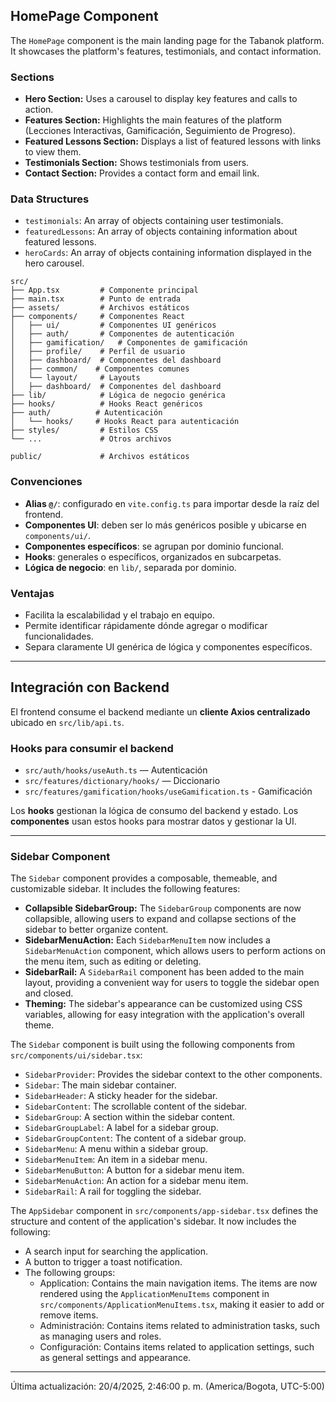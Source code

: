 ## HomePage Component

The `HomePage` component is the main landing page for the Tabanok platform. It showcases the platform's features, testimonials, and contact information.

### Sections

*   **Hero Section:** Uses a carousel to display key features and calls to action.
*   **Features Section:** Highlights the main features of the platform (Lecciones Interactivas, Gamificación, Seguimiento de Progreso).
*   **Featured Lessons Section:** Displays a list of featured lessons with links to view them.
*   **Testimonials Section:** Shows testimonials from users.
*   **Contact Section:** Provides a contact form and email link.

### Data Structures

*   `testimonials`: An array of objects containing user testimonials.
*   `featuredLessons`: An array of objects containing information about featured lessons.
*   `heroCards`: An array of objects containing information displayed in the hero carousel.

```
src/
├── App.tsx         # Componente principal
├── main.tsx        # Punto de entrada
├── assets/         # Archivos estáticos
├── components/     # Componentes React
│   ├── ui/         # Componentes UI genéricos
│   ├── auth/       # Componentes de autenticación
│   ├── gamification/   # Componentes de gamificación
│   ├── profile/    # Perfil de usuario
│   ├── dashboard/  # Componentes del dashboard
│   ├── common/    # Componentes comunes
│   └── layout/     # Layouts
│   ├── dashboard/  # Componentes del dashboard
├── lib/            # Lógica de negocio genérica
├── hooks/          # Hooks React genéricos
├── auth/          # Autenticación
│   └── hooks/     # Hooks React para autenticación
├── styles/         # Estilos CSS
└── ...             # Otros archivos

public/             # Archivos estáticos
```

### Convenciones

- **Alias `@/`**: configurado en `vite.config.ts` para importar desde la raíz del frontend.
- **Componentes UI**: deben ser lo más genéricos posible y ubicarse en `components/ui/`.
- **Componentes específicos**: se agrupan por dominio funcional.
- **Hooks**: generales o específicos, organizados en subcarpetas.
- **Lógica de negocio**: en `lib/`, separada por dominio.

### Ventajas

- Facilita la escalabilidad y el trabajo en equipo.
- Permite identificar rápidamente dónde agregar o modificar funcionalidades.
- Separa claramente UI genérica de lógica y componentes específicos.

---

## Integración con Backend

El frontend consume el backend mediante un **cliente Axios centralizado** ubicado en `src/lib/api.ts`.

### Hooks para consumir el backend

- `src/auth/hooks/useAuth.ts` — Autenticación
- `src/features/dictionary/hooks/` — Diccionario
- `src/features/gamification/hooks/useGamification.ts` - Gamificación

Los **hooks** gestionan la lógica de consumo del backend y estado. Los **componentes** usan estos hooks para mostrar datos y gestionar la UI.

---

### Sidebar Component

The `Sidebar` component provides a composable, themeable, and customizable sidebar. It includes the following features:

- **Collapsible SidebarGroup:** The `SidebarGroup` components are now collapsible, allowing users to expand and collapse sections of the sidebar to better organize content.
- **SidebarMenuAction:** Each `SidebarMenuItem` now includes a `SidebarMenuAction` component, which allows users to perform actions on the menu item, such as editing or deleting.
- **SidebarRail:** A `SidebarRail` component has been added to the main layout, providing a convenient way for users to toggle the sidebar open and closed.
- **Theming:** The sidebar's appearance can be customized using CSS variables, allowing for easy integration with the application's overall theme.

The `Sidebar` component is built using the following components from `src/components/ui/sidebar.tsx`:

- `SidebarProvider`: Provides the sidebar context to the other components.
- `Sidebar`: The main sidebar container.
- `SidebarHeader`: A sticky header for the sidebar.
- `SidebarContent`: The scrollable content of the sidebar.
- `SidebarGroup`: A section within the sidebar content.
- `SidebarGroupLabel`: A label for a sidebar group.
- `SidebarGroupContent`: The content of a sidebar group.
- `SidebarMenu`: A menu within a sidebar group.
- `SidebarMenuItem`: An item in a sidebar menu.
- `SidebarMenuButton`: A button for a sidebar menu item.
- `SidebarMenuAction`: An action for a sidebar menu item.
- `SidebarRail`: A rail for toggling the sidebar.

The `AppSidebar` component in `src/components/app-sidebar.tsx` defines the structure and content of the application's sidebar. It now includes the following:

- A search input for searching the application.
- A button to trigger a toast notification.
- The following groups:
    - Application: Contains the main navigation items. The items are now rendered using the `ApplicationMenuItems` component in `src/components/ApplicationMenuItems.tsx`, making it easier to add or remove items.
    - Administración: Contains items related to administration tasks, such as managing users and roles.
    - Configuración: Contains items related to application settings, such as general settings and appearance.

---

Última actualización: 20/4/2025, 2:46:00 p. m. (America/Bogota, UTC-5:00)
